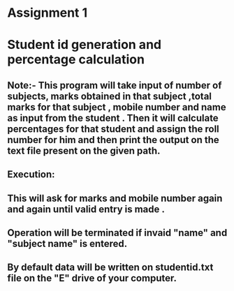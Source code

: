 # Assignment 1
# Student id generation and percentage calculation
## Note:- This program will take input of number of subjects, marks obtained in that subject ,total marks for that subject , mobile number and name as input from the student . Then it will calculate percentages for that student and assign the roll number for him and then print the output on the text file present on the given path.
## Execution:
## This will ask for marks and mobile number again and again until valid entry is made .
## Operation will be terminated if invaid "name" and "subject name" is entered.
## By default data will be written on studentid.txt file on the "E" drive of your computer.
